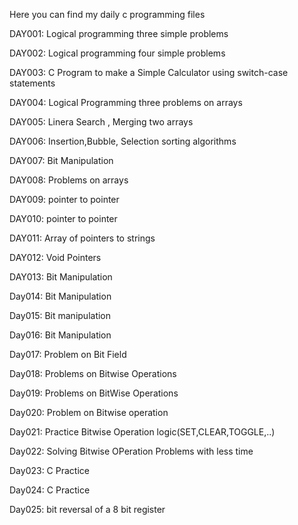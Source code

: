 Here you can find  my daily c programming files



DAY001: Logical programming three simple problems

DAY002: Logical programming four simple problems

DAY003: C Program to make a Simple Calculator using switch-case statements

DAY004: Logical Programming three problems on arrays

DAY005: Linera Search , Merging two arrays 

DAY006: Insertion,Bubble, Selection sorting algorithms


DAY007: Bit Manipulation

DAY008: Problems on arrays


DAY009: pointer to pointer

DAY010: pointer to pointer

DAY011: Array of pointers to strings


DAY012: Void Pointers

DAY013: Bit Manipulation


Day014: Bit Manipulation


Day015: Bit manipulation

Day016: Bit Manipulation


Day017: Problem on Bit Field

Day018: Problems on Bitwise Operations

Day019: Problems on BitWise Operations

Day020: Problem on Bitwise operation

Day021: Practice Bitwise Operation logic(SET,CLEAR,TOGGLE,..)

Day022: Solving Bitwise OPeration Problems with less time

Day023: C Practice


Day024: C Practice


Day025: bit reversal of a 8 bit register


